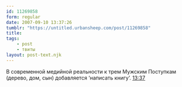 ```yaml
---
id: 11269858
form: regular
date: 2007-09-10 13:37:26
tumblr: "https://untitled.urbansheep.com/post/11269858"
title:
tags:
    - post
    - твиты
layout: post-text.njk
---
```


<p>В современной медийной реальности к трем Мужским Поступкам (дерево, дом, сын) добавляется &lsquo;написать книгу&rsquo;. <a href="http://twitter.com/urbansheep/statuses/258391272">13:37</a></p>

